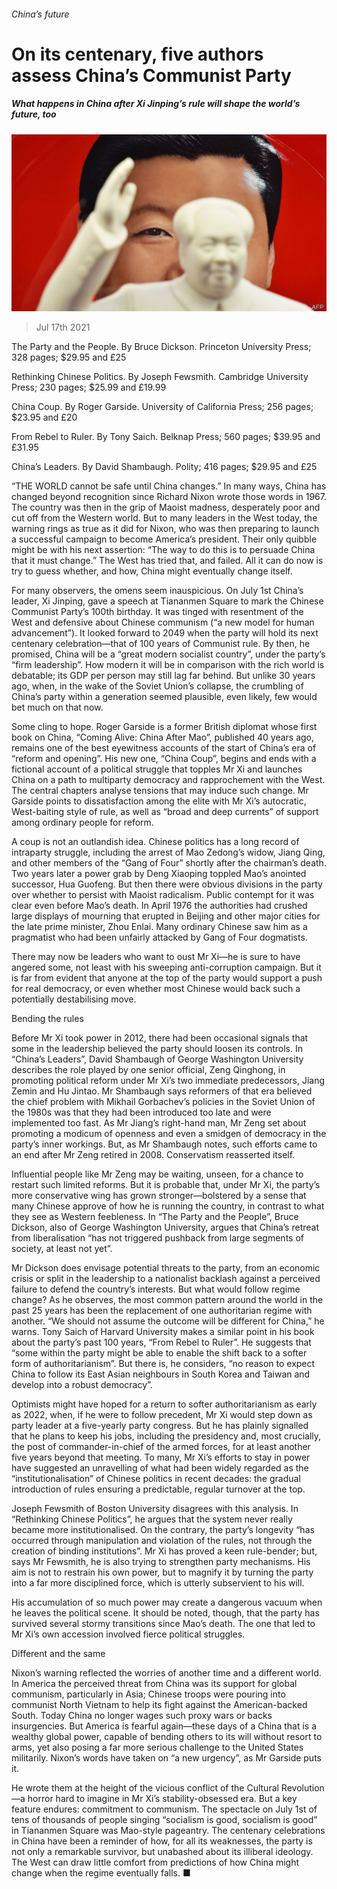 ###### China’s future

# On its centenary, five authors assess China’s Communist Party 

##### What happens in China after Xi Jinping’s rule will shape the world’s future, too 

![image](images/20210717_BKP022_0.jpg) 

> Jul 17th 2021 

The Party and the People. By Bruce Dickson. Princeton University Press; 328 pages; $29.95 and £25

Rethinking Chinese Politics. By Joseph Fewsmith. Cambridge University Press; 230 pages; $25.99 and £19.99

China Coup. By Roger Garside. University of California Press; 256 pages; $23.95 and £20

From Rebel to Ruler. By Tony Saich. Belknap Press; 560 pages; $39.95 and £31.95

China’s Leaders. By David Shambaugh. Polity; 416 pages; $29.95 and £25

“THE WORLD cannot be safe until China changes.” In many ways, China has changed beyond recognition since Richard Nixon wrote those words in 1967. The country was then in the grip of Maoist madness, desperately poor and cut off from the Western world. But to many leaders in the West today, the warning rings as true as it did for Nixon, who was then preparing to launch a successful campaign to become America’s president. Their only quibble might be with his next assertion: “The way to do this is to persuade China that it must change.” The West has tried that, and failed. All it can do now is try to guess whether, and how, China might eventually change itself.

For many observers, the omens seem inauspicious. On July 1st China’s leader, Xi Jinping, gave a speech at Tiananmen Square to mark the Chinese Communist Party’s 100th birthday. It was tinged with resentment of the West and defensive about Chinese communism (“a new model for human advancement”). It looked forward to 2049 when the party will hold its next centenary celebration—that of 100 years of Communist rule. By then, he promised, China will be a “great modern socialist country”, under the party’s “firm leadership”. How modern it will be in comparison with the rich world is debatable; its GDP per person may still lag far behind. But unlike 30 years ago, when, in the wake of the Soviet Union’s collapse, the crumbling of China’s party within a generation seemed plausible, even likely, few would bet much on that now.

Some cling to hope. Roger Garside is a former British diplomat whose first book on China, “Coming Alive: China After Mao”, published 40 years ago, remains one of the best eyewitness accounts of the start of China’s era of “reform and opening”. His new one, “China Coup”, begins and ends with a fictional account of a political struggle that topples Mr Xi and launches China on a path to multiparty democracy and rapprochement with the West. The central chapters analyse tensions that may induce such change. Mr Garside points to dissatisfaction among the elite with Mr Xi’s autocratic, West-baiting style of rule, as well as “broad and deep currents” of support among ordinary people for reform.

A coup is not an outlandish idea. Chinese politics has a long record of intraparty struggle, including the arrest of Mao Zedong’s widow, Jiang Qing, and other members of the “Gang of Four” shortly after the chairman’s death. Two years later a power grab by Deng Xiaoping toppled Mao’s anointed successor, Hua Guofeng. But then there were obvious divisions in the party over whether to persist with Maoist radicalism. Public contempt for it was clear even before Mao’s death. In April 1976 the authorities had crushed large displays of mourning that erupted in Beijing and other major cities for the late prime minister, Zhou Enlai. Many ordinary Chinese saw him as a pragmatist who had been unfairly attacked by Gang of Four dogmatists.

There may now be leaders who want to oust Mr Xi—he is sure to have angered some, not least with his sweeping anti-corruption campaign. But it is far from evident that anyone at the top of the party would support a push for real democracy, or even whether most Chinese would back such a potentially destabilising move.

Bending the rules

Before Mr Xi took power in 2012, there had been occasional signals that some in the leadership believed the party should loosen its controls. In “China’s Leaders”, David Shambaugh of George Washington University describes the role played by one senior official, Zeng Qinghong, in promoting political reform under Mr Xi’s two immediate predecessors, Jiang Zemin and Hu Jintao. Mr Shambaugh says reformers of that era believed the chief problem with Mikhail Gorbachev’s policies in the Soviet Union of the 1980s was that they had been introduced too late and were implemented too fast. As Mr Jiang’s right-hand man, Mr Zeng set about promoting a modicum of openness and even a smidgen of democracy in the party’s inner workings. But, as Mr Shambaugh notes, such efforts came to an end after Mr Zeng retired in 2008. Conservatism reasserted itself.

Influential people like Mr Zeng may be waiting, unseen, for a chance to restart such limited reforms. But it is probable that, under Mr Xi, the party’s more conservative wing has grown stronger—bolstered by a sense that many Chinese approve of how he is running the country, in contrast to what they see as Western feebleness. In “The Party and the People”, Bruce Dickson, also of George Washington University, argues that China’s retreat from liberalisation “has not triggered pushback from large segments of society, at least not yet”.

Mr Dickson does envisage potential threats to the party, from an economic crisis or split in the leadership to a nationalist backlash against a perceived failure to defend the country’s interests. But what would follow regime change? As he observes, the most common pattern around the world in the past 25 years has been the replacement of one authoritarian regime with another. “We should not assume the outcome will be different for China,” he warns. Tony Saich of Harvard University makes a similar point in his book about the party’s past 100 years, “From Rebel to Ruler”. He suggests that “some within the party might be able to enable the shift back to a softer form of authoritarianism”. But there is, he considers, “no reason to expect China to follow its East Asian neighbours in South Korea and Taiwan and develop into a robust democracy”.

Optimists might have hoped for a return to softer authoritarianism as early as 2022, when, if he were to follow precedent, Mr Xi would step down as party leader at a five-yearly party congress. But he has plainly signalled that he plans to keep his jobs, including the presidency and, most crucially, the post of commander-in-chief of the armed forces, for at least another five years beyond that meeting. To many, Mr Xi’s efforts to stay in power have suggested an unravelling of what had been widely regarded as the “institutionalisation” of Chinese politics in recent decades: the gradual introduction of rules ensuring a predictable, regular turnover at the top.

Joseph Fewsmith of Boston University disagrees with this analysis. In “Rethinking Chinese Politics”, he argues that the system never really became more institutionalised. On the contrary, the party’s longevity “has occurred through manipulation and violation of the rules, not through the creation of binding institutions”. Mr Xi has proved a keen rule-bender; but, says Mr Fewsmith, he is also trying to strengthen party mechanisms. His aim is not to restrain his own power, but to magnify it by turning the party into a far more disciplined force, which is utterly subservient to his will.

His accumulation of so much power may create a dangerous vacuum when he leaves the political scene. It should be noted, though, that the party has survived several stormy transitions since Mao’s death. The one that led to Mr Xi’s own accession involved fierce political struggles.

Different and the same

Nixon’s warning reflected the worries of another time and a different world. In America the perceived threat from China was its support for global communism, particularly in Asia; Chinese troops were pouring into communist North Vietnam to help its fight against the American-backed South. Today China no longer wages such proxy wars or backs insurgencies. But America is fearful again—these days of a China that is a wealthy global power, capable of bending others to its will without resort to arms, yet also posing a far more serious challenge to the United States militarily. Nixon’s words have taken on “a new urgency”, as Mr Garside puts it.

He wrote them at the height of the vicious conflict of the Cultural Revolution—a horror hard to imagine in Mr Xi’s stability-obsessed era. But a key feature endures: commitment to communism. The spectacle on July 1st of tens of thousands of people singing “socialism is good, socialism is good” in Tiananmen Square was Mao-style pageantry. The centenary celebrations in China have been a reminder of how, for all its weaknesses, the party is not only a remarkable survivor, but unabashed about its illiberal ideology. The West can draw little comfort from predictions of how China might change when the regime eventually falls. ■

